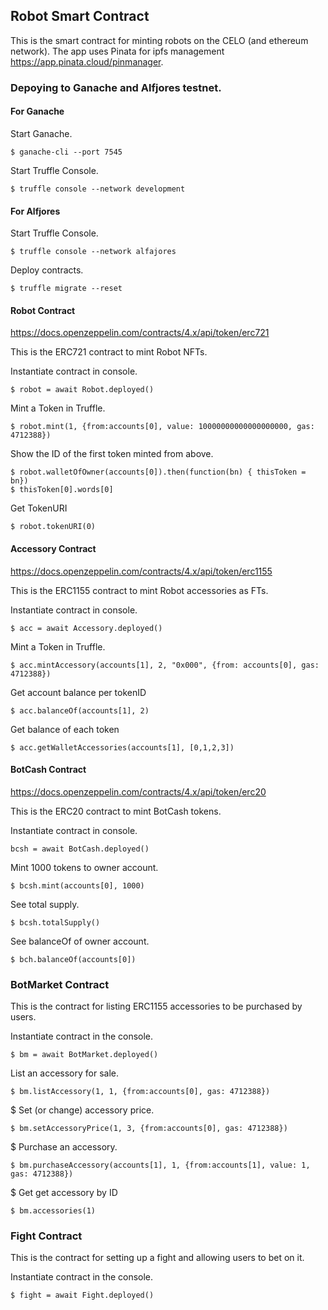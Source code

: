 ## Robot Smart Contract
This is the smart contract for minting robots on the CELO (and ethereum network). The app uses Pinata for ipfs management <https://app.pinata.cloud/pinmanager>.

### Depoying to Ganache and Alfjores testnet.

#### For Ganache
Start Ganache.
```
$ ganache-cli --port 7545
```

Start Truffle Console.
```
$ truffle console --network development
```

#### For Alfjores

Start Truffle Console.
```
$ truffle console --network alfajores
```

Deploy contracts.
```
$ truffle migrate --reset
```

#### Robot Contract
<https://docs.openzeppelin.com/contracts/4.x/api/token/erc721>  

This is the ERC721 contract to mint Robot NFTs.  

Instantiate contract in console.
```
$ robot = await Robot.deployed()
```

Mint a Token in Truffle.
```
$ robot.mint(1, {from:accounts[0], value: 10000000000000000000, gas: 4712388})
```

Show the ID of the first token minted from above.
```
$ robot.walletOfOwner(accounts[0]).then(function(bn) { thisToken = bn})
$ thisToken[0].words[0]
```

Get TokenURI
```
$ robot.tokenURI(0)
```

#### Accessory Contract
<https://docs.openzeppelin.com/contracts/4.x/api/token/erc1155>  

This is the ERC1155 contract to mint Robot accessories as FTs.  

Instantiate contract in console.
```
$ acc = await Accessory.deployed()
```

Mint a Token in Truffle.
```
$ acc.mintAccessory(accounts[1], 2, "0x000", {from: accounts[0], gas: 4712388})
```

Get account balance per tokenID
```
$ acc.balanceOf(accounts[1], 2)
```

Get balance of each token
```
$ acc.getWalletAccessories(accounts[1], [0,1,2,3])
```

#### BotCash Contract
<https://docs.openzeppelin.com/contracts/4.x/api/token/erc20>  

This is the ERC20 contract to mint BotCash tokens.

Instantiate contract in console.
```
bcsh = await BotCash.deployed()
```

Mint 1000 tokens to owner account.
```
$ bcsh.mint(accounts[0], 1000)
```

See total supply.
```
$ bcsh.totalSupply()
```

See balanceOf of owner account.
```
$ bch.balanceOf(accounts[0])
```

### BotMarket Contract
This is the contract for listing ERC1155 accessories to be purchased by users.  


Instantiate contract in the console.
```
$ bm = await BotMarket.deployed()
```

List an accessory for sale.
```
$ bm.listAccessory(1, 1, {from:accounts[0], gas: 4712388})
```

$ Set (or change) accessory price.
```
$ bm.setAccessoryPrice(1, 3, {from:accounts[0], gas: 4712388})
```

$ Purchase an accessory.
```
$ bm.purchaseAccessory(accounts[1], 1, {from:accounts[1], value: 1, gas: 4712388})
```

$ Get get accessory by ID
```
$ bm.accessories(1)
```

### Fight Contract
This is the contract for setting up a fight and allowing users to bet on it.

Instantiate contract in the console.
```
$ fight = await Fight.deployed()
```
